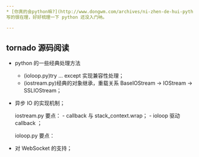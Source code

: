 ```yaml
---
* [你真的会python嘛?](http://www.dongwm.com/archives/ni-zhen-de-hui-pythonma/)
写的很在理，好好梳理一下 python 还没入门呐。

---
```

## tornado 源码阅读
* python 的一些经典处理方法
    - (ioloop.py)try ... except 实现兼容性处理；
    - (iostream.py)经典的对象继承，重载关系 BaseIOStream -> IOStream -> SSLIOStream；

* 异步 IO 的实现机制；

    iostream.py 要点：
        - callback 与 stack_context.wrap；
        - ioloop 驱动 callback ；

    ioloop.py 要点：

* 对 WebSocket 的支持；
